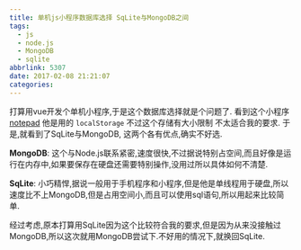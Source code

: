 ```yaml
---
title: 单机js小程序数据库选择 SqLite与MongoDB之间
tags:
  - js
  - node.js
  - MongoDB
  - sqlite
abbrlink: 5307
date: 2017-02-08 21:21:07
categories:
---
```


打算用vue开发个单机小程序,于是这个数据库选择就是个问题了.
看到这个小程序 [notepad](https://github.com/lin-xin/notepad) 他是用的 `localStorage` 不过这个存储有大小限制 不太适合我的要求.
于是,就看到了SqLite与MongoDB, 这两个各有优点,确实不好选.

**MongoDB**: 这个与Node.js联系紧密,速度很快,不过据说特别占空间,而且好像是运行在内存中,如果要保存在硬盘还需要特别操作,没用过所以具体如何不清楚.

**SqLite**: 小巧精悍,据说一般用于手机程序和小程序,但是他是单线程用于硬盘,所以速度比不上MongoDB,但是占用空间小,而且可以使用sql语句,所以用起来比较简单.


经过考虑,原本打算用SqLite因为这个比较符合我的要求,但是因为从来没接触过MongoDB,所以这次就用MongoDB尝试下.不好用的情况下,就换回SqLite.
